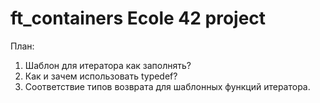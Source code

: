 # ft_containers Ecole 42 project
План:
1. Шаблон для итератора как заполнять?
2. Как и зачем использовать typedef?
3. Соответствие типов возврата для шаблонных функций итератора.


